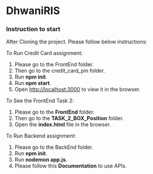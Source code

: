 # DhwaniRIS

### Instruction to start 

 After Cloning the project. Please follow below instructions:
 
  To Run Credit Card assignment:
  1. Please go to the FrontEnd folder.
  2. Then go to the credit_card_pin folder.
  3. Run **npm init**.
  4. Run **npm start**.
  5. Open [http://localhost:3000](http://localhost:3000) to view it in the browser.
  
  
  
  To See the FrontEnd Task 2:
  1. Please go to the **FrontEnd** folder.
  2. Then go to the **TASK_2_BOX_Position** folder.
  3. Open the **index.html** file in the browser. 
  
  
  
  To Run Backend assignment:
  1. Please go to the BackEnd folder.
  2. Run **npm init**.
  3. Run **nodemon app.js**.
  4. Please follow this **Documentation** to use APIs.
